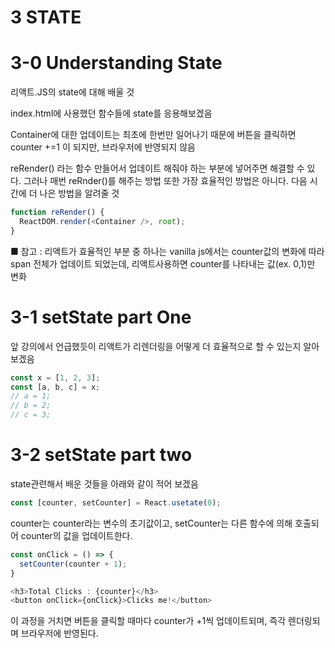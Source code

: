 # 3 STATE

# 3-0 Understanding State

리액트.JS의 state에 대해 배울 것

index.html에 사용했던 함수들에 state를 응용해보겠음

Container에 대한 업데이트는 최초에 한번만 일어나기 때문에 버튼을 클릭하면 counter +=1 이 되지만, 브라우저에 반영되지 않음

reRender() 라는 함수 만들어서 업데이트 해줘야 하는 부분에 넣어주면 해결할 수 있다.
그러나 매번 reRnder()를 해주는 방법 또한 가장 효율적인 방법은 아니다.
다음 시간에 더 나은 방법을 알려줄 것

```js
function reRender() {
  ReactDOM.render(<Container />, root);
}
```

■ 참고 : 리액트가 효율적인 부분 중 하나는 vanilla js에서는 counter값의 변화에 따라 span 전체가 업데이트 되었는데, 리액트사용하면 counter를 나타내는 값(ex. 0,1)만 변화

# 3-1 setState part One

앞 강의에서 언급했듯이 리액트가 리렌더링을 어떻게 더 효율적으로 할 수 있는지 알아보겠음

```js
const x = [1, 2, 3];
const [a, b, c] = x;
// a = 1;
// b = 2;
// c = 3;
```

# 3-2 setState part two

state관련해서 배운 것들을 아래와 같이 적어 보겠음

```js
const [counter, setCounter] = React.usetate(0);
```

counter는 counter라는 변수의 초기값이고, setCounter는 다른 함수에 의해 호출되어 counter의 값을 업데이트한다.

```js
const onClick = () => {
  setCounter(counter + 1);
}

<h3>Total Clicks : {counter}</h3>
<button onClick={onClick}>Clicks me!</button>
```

이 과정을 거치면 버튼을 클릭할 때마다 counter가 +1씩 업데이트되며, 즉각 렌더링되며 브라우저에 반영된다.
